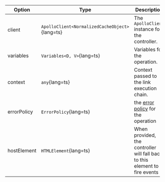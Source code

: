 | Option      | Type                                           | Description |
| ----------- | ---------------------------------------------- | ----------- |
| client      | `ApolloClient<NormalizedCacheObject>`{lang=ts} | The `ApolloClient` instance for the controller. |
| variables   | `Variables<D, V>`{lang=ts}                     | Variables for the operation. |
| context     | `any`{lang=ts}                                 | Context passed to the link execution chain. |
| errorPolicy | `ErrorPolicy`{lang=ts}                         | the [error policy](https://www.apollographql.com/docs/react/api/core/ApolloClient/#ErrorPolicy) for the operation |
| hostElement | `HTMLElement`{lang=ts}                         | When provided, the controller will fall back to this element to fire events |

